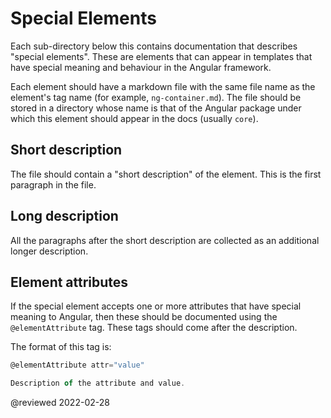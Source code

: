 # Special Elements

Each sub-directory below this contains documentation that describes "special elements".
These are elements that can appear in templates that have special meaning and behaviour in the Angular framework.

Each element should have a markdown file with the same file name as the element's tag name (for example, `ng-container.md`).
The file should be stored in a directory whose name is that of the Angular package under which this element should appear in the docs (usually `core`).

## Short description

The file should contain a "short description" of the element. This is the first paragraph in the file.

## Long description

All the paragraphs after the short description are collected as an additional longer description.

## Element attributes

If the special element accepts one or more attributes that have special meaning to Angular, then these should be documented using the `@elementAttribute` tag.
These tags should come after the description.

The format of this tag is:

```typescript
@elementAttribute attr="value"

Description of the attribute and value.
```

<!-- links -->

<!-- external links -->

<!-- end links -->

@reviewed 2022-02-28